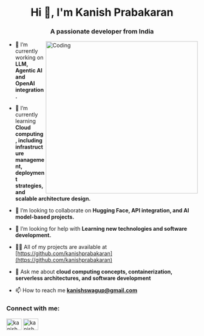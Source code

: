 <h1 align="center">Hi 👋, I'm Kanish Prabakaran</h1>
<h3 align="center">A passionate developer from India</h3>
<img align="right" alt="Coding" width="400" src="https://cdni.iconscout.com/illustration/premium/thumb/react-native-programmer-illustration-download-in-svg-png-gif-file-formats--logo-api-code-javascript-pack-design-development-illustrations-6109661.png">

- 🔭 I’m currently working on **LLM, Agentic AI and OpenAI integration.**

- 🌱 I’m currently learning **Cloud computing, including infrastructure management, deployment strategies, and scalable architecture design.**

- 👯 I’m looking to collaborate on **Hugging Face, API integration, and AI model-based projects.**

- 🤝 I’m looking for help with **Learning new technologies and software development.**

- 👨‍💻 All of my projects are available at [https://github.com/kanishprabakaran](https://github.com/kanishprabakaran)

- 💬 Ask me about **cloud computing concepts, containerization, serverless architectures, and software development**

- 📫 How to reach me **kanishswagup@gmail.com**



<h3 align="left">Connect with me:</h3>
<p align="left">
<a href="https://linkedin.com/in/kanish prabakaran" target="blank"><img align="center" src="https://raw.githubusercontent.com/rahuldkjain/github-profile-readme-generator/master/src/images/icons/Social/linked-in-alt.svg" alt="kanish prabakaran" height="30" width="40" /></a>
<a href="https://instagram.com/kanish.prabakaran" target="blank"><img align="center" src="https://raw.githubusercontent.com/rahuldkjain/github-profile-readme-generator/master/src/images/icons/Social/instagram.svg" alt="kanish.prabakaran" height="30" width="40" /></a>

